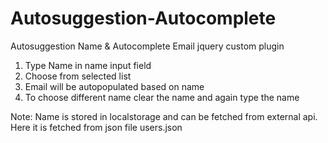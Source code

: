 # Autosuggestion-Autocomplete
Autosuggestion Name &amp; Autocomplete Email jquery custom plugin

1) Type Name in name input field
2) Choose from selected list
3) Email will be autopopulated based on name
4) To choose different name clear the name and again type the name

Note: Name is stored in localstorage and can be fetched from external api. Here it is fetched from json file users.json
